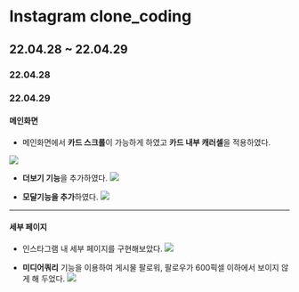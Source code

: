 # Instagram clone_coding

## 22.04.28 ~ 22.04.29


### 22.04.28




### 22.04.29

#### **메인화면**
- 메인화면에서 **카드 스크롤**이 가능하게 하였고 **카드 내부 캐러셀**을 적용하였다.

![](https://velog.velcdn.com/images/soyoyun/post/3e809882-9fdc-4d51-9173-7f1074632540/image.gif)

- **더보기 기능**을 추가하였다.
![](https://velog.velcdn.com/images/soyoyun/post/4c1e8dc4-6755-40fd-8674-d4ce46a311de/image.gif)

- **모달기능을 추가**하였다.
![](https://velog.velcdn.com/images/soyoyun/post/44945c24-6333-4d9b-9c7c-155613fbecca/image.gif)

---
#### **세부 페이지**
- 인스타그램 내 세부 페이지를 구현해보았다.
![](https://velog.velcdn.com/images/soyoyun/post/999063d7-ee86-456c-852e-059e2ae5d071/image.gif)

- **미디어쿼리** 기능을 이용하여 게시물 팔로워, 팔로우가 600픽셀 이하에서 보이지 않게 해 두었다.
![](https://velog.velcdn.com/images/soyoyun/post/d615f0b4-f423-4126-af16-846771c683a0/image.gif)


